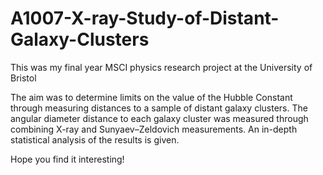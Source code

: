 # A1007-X-ray-Study-of-Distant-Galaxy-Clusters

This was my final year MSCI physics research project at the University of Bristol


The aim was to determine limits on the value of the Hubble Constant through measuring distances to a sample of distant galaxy clusters.
The angular diameter distance to each galaxy cluster was measured through combining X-ray and Sunyaev–Zeldovich measurements. An in-depth statistical analysis of the results is given.

Hope you find it interesting!
